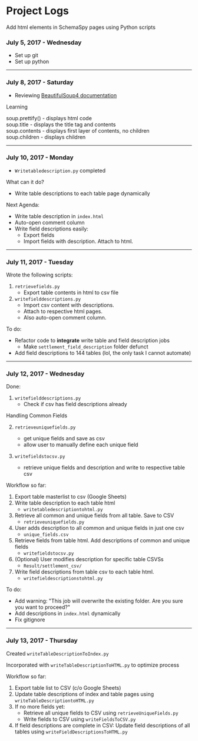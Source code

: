 # Project Logs
Add html elements in SchemaSpy pages using Python scripts

### July 5, 2017 - Wednesday

* Set up git
* Set up python

-----

### July 8, 2017 - Saturday

* Reviewing [BeautifulSoup4 documentation](https://beautiful-soup-4.readthedocs.io/en/latest/)

Learning

soup.prettify() - displays html code  
soup.title - displays the title tag and contents    
soup.contents - displays first layer of contents, no children    
soup.children - displays children     

-----

### July 10, 2017 - Monday

* `Writetabledescription.py` completed

What can it do?
* Write table descriptions to each table page dynamically


Next Agenda:
   * Write table description in `index.html`
   * Auto-open comment column
   * Write field descriptions easily:
      * Export fields
      * Import fields with description. Attach to html.
 
-----

### July 11, 2017 - Tuesday

Wrote the following scripts:

1. `retrievefields.py`
   * Export table contents in html to csv file
2. `writefielddescriptions.py`
   * Import csv content with descriptions.
   * Attach to respective html pages.
   * Also auto-open comment column.

To do:

* Refactor code to **integrate** write table and field description jobs
  * Make `settlement_field_description` folder defunct
* Add field descriptions to 144 tables (lol, the only task I cannot automate)

-----

### July 12, 2017 - Wednesday

Done:

1. `writefielddescriptions.py`
   * Check if csv has field descriptions already


Handling Common Fields

2. `retrieveuniquefields.py`
   * get unique fields and save as csv
   * allow user to manually define each unique field


3. `writefieldstocsv.py`
   * retrieve unique fields and description and write to respective table csv


Workflow so far:

1. Export table masterlist to csv (Google Sheets)
2. Write table description to each table html
   * `writetabledescriptiontohtml.py`
3. Retrieve all common and unique fields from all table. Save to CSV
   * `retrieveuniquefields.py`
3. User adds description to all common and unique fields in just one csv
   * `unique_fields.csv`
4. Retrieve fields from table html. Add descriptions of common and unique fields
   * `writefieldstocsv.py`
4. (Optional) User modifies description for specific table CSVSs
   * `Result/settlement_csv/`
5. Write field descriptions from table csv to each table html.
   * `writefieldescriptionstohtml.py`


To do:

* Add warning: "This job will overwrite the existing folder. Are you sure you want to proceed?"
* Add descriptions in `index.html` dynamically
* Fix gitignore

-----

### July 13, 2017 - Thursday

Created `writeTableDescriptionToIndex.py`

Incorporated with `writeTableDescriptionToHTML.py` to optimize process

Workflow so far:

1. Export table list to CSV (c/o Google Sheets)
2. Update table descriptions of index and table pages using `writeTableDescriptiontoHTML.py`
3. If no more fields yet: 
   * Retrieve all unique fields to CSV using `retrieveUniqueFields.py`
   * Write fields to CSV using `writeFieldsToCSV.py`
4. If field descriptions are complete in CSV: Update field descriptions of all tables using `writeFieldDescriptionsToHTML.py`
